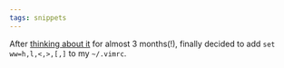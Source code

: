 ```yaml
---
tags: snippets
---
```


After [thinking about it](http://groups.google.com/group/vim_use/browse_thread/thread/35531fbbec109156/fbc34586e48e60a2) for almost 3 months(!), finally decided to add `set ww=h,l,<,>,[,]` to my `~/.vimrc`.
